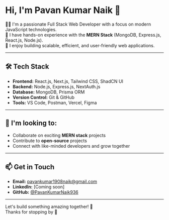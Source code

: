 # Hi, I'm Pavan Kumar Naik 👋

👨‍💻 I'm a passionate Full Stack Web Developer with a focus on modern JavaScript technologies.  
🌱 I have hands-on experience with the **MERN Stack** (MongoDB, Express.js, React.js, Node.js).  
🚀 I enjoy building scalable, efficient, and user-friendly web applications.  

---

## 🛠️ Tech Stack
- **Frontend:** React.js, Next.js, Tailwind CSS, ShadCN UI
- **Backend:** Node.js, Express.js, NextAuth.js
- **Database:** MongoDB, Prisma ORM
- **Version Control:** Git & GitHub
- **Tools:** VS Code, Postman, Vercel, Figma

---

## 💼 I'm looking to:
- Collaborate on exciting **MERN stack** projects  
- Contribute to **open-source** projects  
- Connect with like-minded developers and grow together  

---

## 📫 Get in Touch
- **Email:** pavankumar1908naik@gmail.com  
- **LinkedIn:** [Coming soon]  
- **GitHub:** [@PavanKumarNaik936](https://github.com/PavanKumarNaik936)

---

Let's build something amazing together! 🚀  
Thanks for stopping by 👋

<!---
PavanKumarNaik936/PavanKumarNaik936 is a ✨ special ✨ repository because its `README.md` (this file) appears on your GitHub profile.
--->

